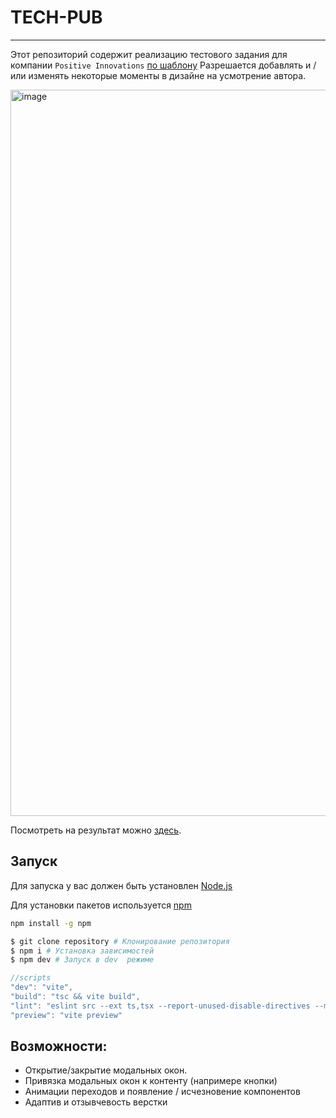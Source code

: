 # TECH-PUB

---

Этот репозиторий содержит реализацию тестового задания для компании `Positive Innovations` [по шаблону](https://inseca.tech) Разрешается добавлять и / или изменять некоторые моменты в дизайне на усмотрение автора.

<img width="1162" alt="image" src="https://github.com/Binatik/images/assets/47430210/e187cdbd-fc6b-4bc5-b4e2-33b1c0a468cc">

Посмотреть на результат можно [здесь](https://tech-pub.netlify.app).

## Запуск

Для запуска у вас должен быть установлен [Node.js](http://nodejs.org)

Для установки пакетов используется [npm](https://www.npmjs.com)

```bash
npm install -g npm
```

```bash
$ git clone repository # Клонирование репозитория
$ npm i # Установка зависимостей
$ npm dev # Запуск в dev  режиме
```

```js
//scripts
"dev": "vite",
"build": "tsc && vite build",
"lint": "eslint src --ext ts,tsx --report-unused-disable-directives --max-warnings 0",
"preview": "vite preview"
```

## Возможности:

-   Открытие/закрытие модальных окон.
-   Привязка модальных окон к контенту (напримере кнопки)
-   Анимации переходов и появление / исчезновение компонентов
-   Адаптив и отзывчевость верстки
